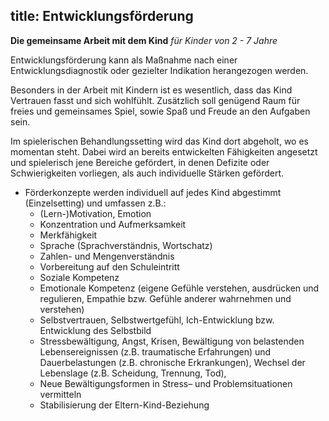 title: Entwicklungsförderung
---

**Die gemeinsame Arbeit mit dem Kind**
*für Kinder von 2 - 7 Jahre*

Entwicklungsförderung kann als Maßnahme nach einer Entwicklungsdiagnostik oder gezielter Indikation herangezogen werden. 

Besonders in der Arbeit mit Kindern ist es wesentlich, dass das Kind Vertrauen fasst und sich wohlfühlt. Zusätzlich soll genügend Raum für freies und gemeinsames Spiel, sowie Spaß und Freude an den Aufgaben sein. 

Im spielerischen Behandlungssetting wird das Kind dort abgeholt, wo es momentan steht. Dabei wird an bereits entwickelten Fähigkeiten angesetzt und spielerisch jene Bereiche gefördert, in denen Defizite oder Schwierigkeiten vorliegen, als auch individuelle Stärken gefördert. 

* Förderkonzepte werden individuell auf jedes Kind abgestimmt (Einzelsetting) und umfassen z.B.:
	- (Lern-)Motivation, Emotion
	- Konzentration und Aufmerksamkeit
	- Merkfähigkeit
	- Sprache (Sprachverständnis, Wortschatz)
	- Zahlen- und Mengenverständnis
	- Vorbereitung auf den Schuleintritt
	- Soziale Kompetenz
	- Emotionale Kompetenz (eigene Gefühle verstehen, ausdrücken und regulieren, Empathie bzw. Gefühle anderer wahrnehmen und verstehen)
	- Selbstvertrauen, Selbstwertgefühl, Ich-Entwicklung bzw. Entwicklung des Selbstbild
	- Stressbewältigung, Angst, Krisen, Bewältigung von belastenden Lebensereignissen (z.B. traumatische Erfahrungen) und Dauerbelastungen (z.B. chronische Erkrankungen), Wechsel der Lebenslage (z.B. Scheidung, Trennung, Tod),
	- Neue Bewältigungsformen in Stress– und Problemsituationen vermitteln
	- Stabilisierung der Eltern-Kind-Beziehung
